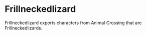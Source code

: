 # Frillneckedlizard
Frillneckedlizard exports characters from Animal Crossing that are Frillneckedlizards.
